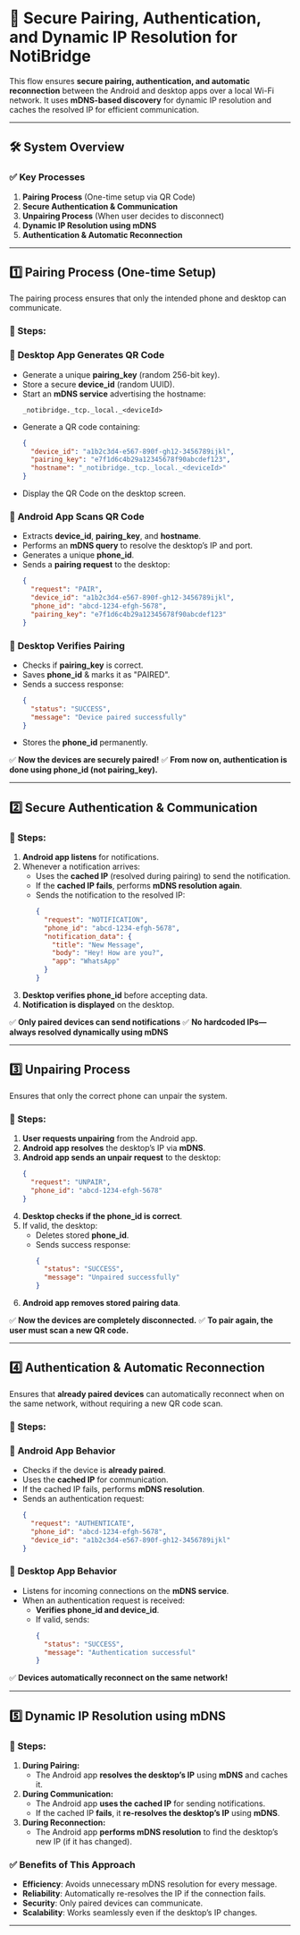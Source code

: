 # 🔹 Secure Pairing, Authentication, and Dynamic IP Resolution for NotiBridge

This flow ensures **secure pairing, authentication, and automatic reconnection** between the Android and desktop apps over a local Wi-Fi network. It uses **mDNS-based discovery** for dynamic IP resolution and caches the resolved IP for efficient communication.

---

## 🛠 System Overview

### ✅ Key Processes
1. **Pairing Process** (One-time setup via QR Code)
2. **Secure Authentication & Communication**
3. **Unpairing Process** (When user decides to disconnect)
4. **Dynamic IP Resolution using mDNS**
5. **Authentication & Automatic Reconnection**

---

## 1️⃣ Pairing Process (One-time Setup)

The pairing process ensures that only the intended phone and desktop can communicate.

### 📌 Steps:

### 🔹 **Desktop App Generates QR Code**
- Generate a unique **pairing_key** (random 256-bit key).
- Store a secure **device_id** (random UUID).
- Start an **mDNS service** advertising the hostname:
  ```
  _notibridge._tcp._local._<deviceId>
  ```
- Generate a QR code containing:
  ```json
  {
    "device_id": "a1b2c3d4-e567-890f-gh12-3456789ijkl",
    "pairing_key": "e7f1d6c4b29a12345678f90abcdef123",
    "hostname": "_notibridge._tcp._local._<deviceId>"
  }
  ```
- Display the QR Code on the desktop screen.

### 🔹 **Android App Scans QR Code**
- Extracts **device_id**, **pairing_key**, and **hostname**.
- Performs an **mDNS query** to resolve the desktop’s IP and port.
- Generates a unique **phone_id**.
- Sends a **pairing request** to the desktop:
  ```json
  {
    "request": "PAIR",
    "device_id": "a1b2c3d4-e567-890f-gh12-3456789ijkl",
    "phone_id": "abcd-1234-efgh-5678",
    "pairing_key": "e7f1d6c4b29a12345678f90abcdef123"
  }
  ```

### 🔹 **Desktop Verifies Pairing**
- Checks if **pairing_key** is correct.
- Saves **phone_id** & marks it as "PAIRED".
- Sends a success response:
  ```json
  {
    "status": "SUCCESS",
    "message": "Device paired successfully"
  }
  ```
- Stores the **phone_id** permanently.

✅ **Now the devices are securely paired!**
✅ **From now on, authentication is done using phone_id (not pairing_key).**

---

## 2️⃣ Secure Authentication & Communication

### 📌 Steps:
1. **Android app listens** for notifications.
2. Whenever a notification arrives:
   - Uses the **cached IP** (resolved during pairing) to send the notification.
   - If the **cached IP fails**, performs **mDNS resolution again**.
   - Sends the notification to the resolved IP:
     ```json
     {
       "request": "NOTIFICATION",
       "phone_id": "abcd-1234-efgh-5678",
       "notification_data": {
         "title": "New Message",
         "body": "Hey! How are you?",
         "app": "WhatsApp"
       }
     }
     ```
3. **Desktop verifies phone_id** before accepting data.
4. **Notification is displayed** on the desktop.

✅ **Only paired devices can send notifications**
✅ **No hardcoded IPs—always resolved dynamically using mDNS**

---

## 3️⃣ Unpairing Process

Ensures that only the correct phone can unpair the system.

### 📌 Steps:
1. **User requests unpairing** from the Android app.
2. **Android app resolves** the desktop’s IP via **mDNS**.
3. **Android app sends an unpair request** to the desktop:
   ```json
   {
     "request": "UNPAIR",
     "phone_id": "abcd-1234-efgh-5678"
   }
   ```
4. **Desktop checks if the phone_id is correct**.
5. If valid, the desktop:
   - Deletes stored **phone_id**.
   - Sends success response:
     ```json
     {
       "status": "SUCCESS",
       "message": "Unpaired successfully"
     }
     ```
6. **Android app removes stored pairing data**.

✅ **Now the devices are completely disconnected.**
✅ **To pair again, the user must scan a new QR code.**

---

## 4️⃣ Authentication & Automatic Reconnection

Ensures that **already paired devices** can automatically reconnect when on the same network, without requiring a new QR code scan.

### 📌 Steps:

### 🔹 **Android App Behavior**
- Checks if the device is **already paired**.
- Uses the **cached IP** for communication.
- If the cached IP fails, performs **mDNS resolution**.
- Sends an authentication request:
  ```json
  {
    "request": "AUTHENTICATE",
    "phone_id": "abcd-1234-efgh-5678",
    "device_id": "a1b2c3d4-e567-890f-gh12-3456789ijkl"
  }
  ```

### 🔹 **Desktop App Behavior**
- Listens for incoming connections on the **mDNS service**.
- When an authentication request is received:
  - **Verifies phone_id and device_id**.
  - If valid, sends:
    ```json
    {
      "status": "SUCCESS",
      "message": "Authentication successful"
    }
    ```

✅ **Devices automatically reconnect on the same network!**

---

## 5️⃣ Dynamic IP Resolution using mDNS

### 📌 Steps:
1. **During Pairing:**
   - The Android app **resolves the desktop’s IP** using **mDNS** and caches it.
2. **During Communication:**
   - The Android app **uses the cached IP** for sending notifications.
   - If the cached IP **fails**, it **re-resolves the desktop’s IP** using **mDNS**.
3. **During Reconnection:**
   - The Android app **performs mDNS resolution** to find the desktop’s new IP (if it has changed).

### ✅ Benefits of This Approach
- **Efficiency**: Avoids unnecessary mDNS resolution for every message.
- **Reliability**: Automatically re-resolves the IP if the connection fails.
- **Security**: Only paired devices can communicate.
- **Scalability**: Works seamlessly even if the desktop’s IP changes.

---

